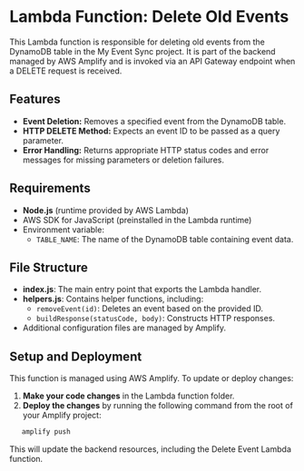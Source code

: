# Lambda Function: Delete Old Events

This Lambda function is responsible for deleting old events from the DynamoDB table in the My Event Sync project. It is part of the backend managed by AWS Amplify and is invoked via an API Gateway endpoint when a DELETE request is received.

## Features

- **Event Deletion:** Removes a specified event from the DynamoDB table.
- **HTTP DELETE Method:** Expects an event ID to be passed as a query parameter.
- **Error Handling:** Returns appropriate HTTP status codes and error messages for missing parameters or deletion failures.

## Requirements

- **Node.js** (runtime provided by AWS Lambda)
- AWS SDK for JavaScript (preinstalled in the Lambda runtime)
- Environment variable:
  - `TABLE_NAME`: The name of the DynamoDB table containing event data.

## File Structure

- **index.js**: The main entry point that exports the Lambda handler.
- **helpers.js**: Contains helper functions, including:
  - `removeEvent(id)`: Deletes an event based on the provided ID.
  - `buildResponse(statusCode, body)`: Constructs HTTP responses.
- Additional configuration files are managed by Amplify.

## Setup and Deployment

This function is managed using AWS Amplify. To update or deploy changes:

1. **Make your code changes** in the Lambda function folder.
2. **Deploy the changes** by running the following command from the root of your Amplify project:

```bash
   amplify push
```

This will update the backend resources, including the Delete Event Lambda function.
